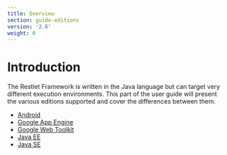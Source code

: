 ```yaml
---
title: Overview
section: guide-editions
version: '2.6'
weight: 0
---
```

# Introduction

The Restlet Framework is written in the Java language but can target
very different execution environments. This part of the user guide will
present the various editions supported and cover the differences between
them.

-   [Android](./android/overview "Restlet edition for Android")
-   [Google App Engine](./gae "Restlet edition for Google App Engine")
-   [Google Web Toolkit](./gwt/overview "Restlet edition for Google Web Toolkit")
-   [Java EE](./jee/overview "Restlet edition for Java EE")
-   [Java SE](./jse/overview "Restlet edition for Java SE")

